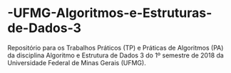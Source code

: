# -UFMG-Algoritmos-e-Estruturas-de-Dados-3
Repositório para os Trabalhos Práticos (TP) e Práticas de Algoritmos (PA) da disciplina Algoritmo e Estrutura de Dados 3 do 1º semestre de 2018 da Universidade Federal de Minas Gerais (UFMG).
